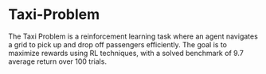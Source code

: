 # Taxi-Problem
The Taxi Problem is a reinforcement learning task where an agent navigates a grid to pick up and drop off passengers efficiently. The goal is to maximize rewards using RL techniques, with a solved benchmark of 9.7 average return over 100 trials.

